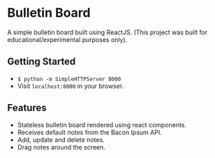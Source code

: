 # Bulletin Board
A simple bulletin board built using ReactJS. (This project was built for educational/experimental purposes only).

## Getting Started
+ `$ python -m SimpleHTTPServer 8000`
+ Visit `localhost:8000` in your browser.

## Features
+ Stateless bulletin board rendered using react components.
+ Receives default notes from the Bacon Ipsum API.
+ Add, update and delete notes.
+ Drag notes around the screen.